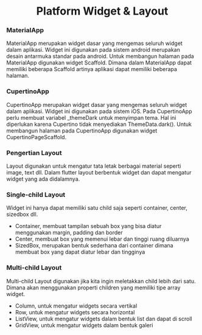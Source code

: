 <h1><center>Platform Widget & Layout</center></h1>

### MaterialApp
<p>MaterialApp merupakan widget dasar yang mengemas seluruh widget dalam aplikasi. Widget ini digunakan pada sistem android merupakan desain antarmuka standar pada android. Untuk membangun halaman pada MaterialApp digunakan widget Scaffold. Dimana dalam MaterialApp dapat memiliki beberapa Scaffold artinya aplikasi dapat memiliki beberapa halaman.</p>

### CupertinoApp
<p>CupertinoApp merupakan widget dasar yang mengemas seluruh widget dalam aplikasi. Widget ini digunakan pada sistem iOS. Pada CupertinoApp perlu membuat variabel _themeDark untuk menyimpan tema. Hal ini diperlukan karena Cupertino tidak menyediakan ThemeData.dark(). Untuk membangun halaman pada CupertinoApp digunakan widget CupertinoPageScaffold.</p>

### Pengertian Layout
<p>Layout digunakan untuk mengatur tata letak berbagai material seperti image, text dll. Dalam flutter layout berbentuk widget dan dapat mengatur widget yang ada didalamnya.</p>

### Single-child Layout
Widget ini hanya dapat memiliki satu child saja seperti container, center, sizedbox dll.
- Container, membuat tampilan sebuah box yang bisa diatur menggunakan margin, padding dan border
- Center, membuat box yang memenui lebar dan tinggi ruang diluarnya
- SizedBox, merupakan bentuk sederhana dari container dimana membuat box yang dapat diatur lebar dan tingginya

### Multi-child Layout
Multi-child Layout digunakan jika kita ingin meletakkan child lebih dari satu. Dimana akan menggunakan properti children yang memiliki tipe array widget.
- Column, untuk mengatur widgets secara vertikal
- Row, untuk mengatur widgets secara horizontal
- ListView, untuk mengatur widgets dalam bentuk list dan dapat di scroll
- GridView, untuk mengatur widgets dalam bentuk galeri
